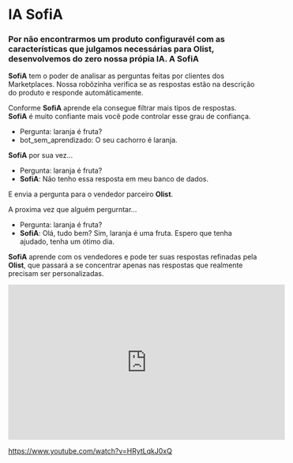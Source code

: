 # IA SofiA

### Por não encontrarmos um produto configuravél com as características que julgamos necessárias para **Olist**, desenvolvemos do zero nossa própia IA. A **SofiA**

**SofiA** tem o poder de analisar as perguntas feitas por clientes dos Marketplaces. Nossa robôzinha verifica se as respostas estão na descrição do produto e responde automáticamente.

Conforme **SofiA** aprende ela consegue filtrar mais tipos de respostas. **SofiA** é muito confiante mais você pode controlar esse grau de confiança.

* Pergunta: laranja é fruta?
* bot_sem_aprendizado: O seu cachorro é laranja.

**SofiA** por sua vez...

* Pergunta: laranja é fruta?
* **SofiA**: Não tenho essa resposta em meu banco de dados.

E envia a pergunta para o vendedor parceiro **Olist**.

A proxima vez que alguém pergurntar...

* Pergunta: laranja é fruta?
* **SofiA**: Olá, tudo bem? Sim, laranja é uma fruta. Espero que tenha ajudado, tenha um ótimo dia.

**SofiA** aprende com os vendedores e pode ter suas respostas refinadas pela **Olist**, que passará a se concentrar apenas nas respostas que realmente precisam ser personalizadas.


<iframe width="560" height="315" src="https://www.youtube.com/watch?v=HRytLqkJ0xQ" frameborder="0" allow="autoplay; encrypted-media" allowfullscreen></iframe>


https://www.youtube.com/watch?v=HRytLqkJ0xQ